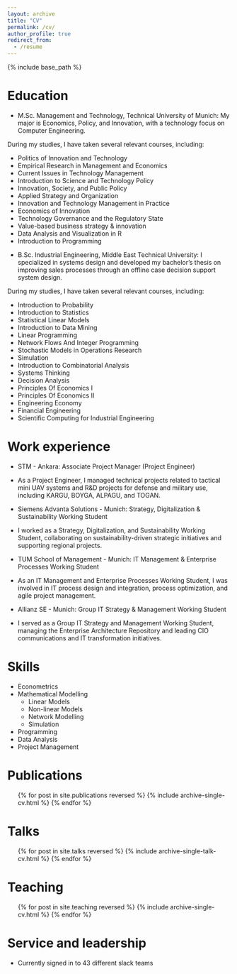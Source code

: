 ```yaml
---
layout: archive
title: "CV"
permalink: /cv/
author_profile: true
redirect_from:
  - /resume
---
```


{% include base_path %}

Education
======
* M.Sc. Management and Technology, Technical University of Munich: My major is Economics, Policy, and Innovation, with a technology focus on Computer Engineering.

During my studies, I have taken several relevant courses, including:

- Politics of Innovation and Technology
- Empirical Research in Management and Economics
- Current Issues in Technology Management
- Introduction to Science and Technology Policy
- Innovation, Society, and Public Policy
- Applied Strategy and Organization
- Innovation and Technology Management in Practice
- Economics of Innovation
- Technology Governance and the Regulatory State
- Value-based business strategy & innovation
- Data Analysis and Visualization in R
- Introduction to Programming

* B.Sc. Industrial Engineering, Middle East Technical University: I specialized in systems design and developed my bachelor’s thesis on improving sales processes through an offline case decision support system design.

During my studies, I have taken several relevant courses, including:

- Introduction to Probability
- Introduction to Statistics
- Statistical Linear Models
- Introduction to Data Mining
- Linear Programming
- Network Flows And Integer Programming
- Stochastic Models in Operations Research
- Simulation
- Introduction to Combinatorial Analysis
- Systems Thinking
- Decision Analysis
- Principles Of Economics I
- Principles Of Economics II
- Engineering Economy
- Financial Engineering
- Scientific Computing for Industrial Engineering


Work experience
======
* STM - Ankara: Associate Project Manager (Project Engineer)
- As a Project Engineer, I managed technical projects related to tactical mini UAV systems and R&D projects for defense and military use, including KARGU, BOYGA, ALPAGU, and TOGAN.

* Siemens Advanta Solutions - Munich: Strategy, Digitalization & Sustainability Working Student
- I worked as a Strategy, Digitalization, and Sustainability Working Student, collaborating on sustainability-driven strategic initiatives and supporting regional projects.

* TUM School of Management - Munich: IT Management & Enterprise Processes Working Student
- As an IT Management and Enterprise Processes Working Student, I was involved in IT process design and integration, process optimization, and agile project management.

* Allianz SE - Munich: Group IT Strategy & Management Working Student
- I served as a Group IT Strategy and Management Working Student, managing the Enterprise Architecture Repository and leading CIO communications and IT transformation initiatives.
  
Skills
======
* Econometrics
* Mathematical Modelling
  * Linear Models
  * Non-linear Models
  * Network Modelling
  * Simulation
* Programming
* Data Analysis
* Project Management

Publications
======
  <ul>{% for post in site.publications reversed %}
    {% include archive-single-cv.html %}
  {% endfor %}</ul>
  
Talks
======
  <ul>{% for post in site.talks reversed %}
    {% include archive-single-talk-cv.html  %}
  {% endfor %}</ul>
  
Teaching
======
  <ul>{% for post in site.teaching reversed %}
    {% include archive-single-cv.html %}
  {% endfor %}</ul>
  
Service and leadership
======
* Currently signed in to 43 different slack teams
